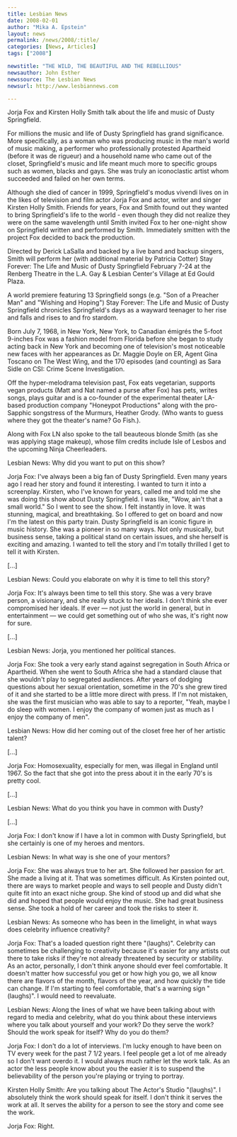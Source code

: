 ```yaml
---
title: Lesbian News
date: 2008-02-01
author: "Mika A. Epstein"
layout: news
permalink: /news/2008/:title/
categories: [News, Articles]
tags: ["2008"]

newstitle: "THE WILD, THE BEAUTIFUL AND THE REBELLIOUS"
newsauthor: John Esther  
newssource: The Lesbian News  
newsurl: http://www.lesbiannews.com  

---
```

Jorja Fox and Kirsten Holly Smith talk about the life and music of Dusty Springfield. 

For millions the music and life of Dusty Springfield has grand significance. More specifically, as a woman who was producing music in the man's world of music making, a performer who professionally protested Apartheid (before it was de rigueur) and a household name who came out of the closet, Springfield's music and life meant much more to specific groups such as women, blacks and gays. She was truly an iconoclastic artist whom succeeded and failed on her own terms.

Although she died of cancer in 1999, Springfield's modus vivendi lives on in the likes of television and film actor Jorja Fox and actor, writer and singer Kirsten Holly Smith. Friends for years, Fox and Smith found out they wanted to bring Springfield's life to the world - even though they did not realize they were on the same wavelength until Smith invited Fox to her one-night show on Springfield written and performed by Smith. Immediately smitten with the project Fox decided to back the production.

Directed by Derick LaSalla and backed by a live band and backup singers, Smith will perform her (with additional material by Patricia Cotter) Stay Forever: The Life and Music of Dusty Springfield February 7-24 at the Renberg Theatre in the L.A. Gay & Lesbian Center's Village at Ed Gould Plaza.

A world premiere featuring 13 Springfield songs (e.g. "Son of a Preacher Man" and "Wishing and Hoping") Stay Forever: The Life and Music of Dusty Springfield chronicles Springfield's days as a wayward teenager to her rise and falls and rises to and fro stardom.

Born July 7, 1968, in New York, New York, to Canadian émigrés the 5-foot 9-inches Fox was a fashion model from Florida before she began to study acting back in New York and becoming one of television's most noticeable new faces with her appearances as Dr. Maggie Doyle on ER, Agent Gina Toscano on The West Wing, and the 170 episodes (and counting) as Sara Sidle on CSI: Crime Scene Investigation.

Off the hyper-melodrama television past, Fox eats vegetarian, supports vegan products (Matt and Nat named a purse after Fox) has pets, writes songs, plays guitar and is a co-founder of the experimental theater LA-based production company "Honeypot Productions" along with the pro-Sapphic songstress of the Murmurs, Heather Grody. (Who wants to guess where they got the theater's name? Go Fish.).

Along with Fox LN also spoke to the tall beauteous blonde Smith (as she was applying stage makeup), whose film credits include Isle of Lesbos and the upcoming Ninja Cheerleaders.

Lesbian News: Why did you want to put on this show?

Jorja Fox: I've always been a big fan of Dusty Springfield. Even many years ago I read her story and found it interesting. I wanted to turn it into a screenplay. Kirsten, who I've known for years, called me and told me she was doing this show about Dusty Springfield. I was like, "Wow, ain't that a small world." So I went to see the show. I felt instantly in love. It was stunning, magical, and breathtaking. So I offered to get on board and now I'm the latest on this party train. Dusty Springfield is an iconic figure in music history. She was a pioneer in so many ways. Not only musically, but business sense, taking a political stand on certain issues, and she herself is exciting and amazing. I wanted to tell the story and I'm totally thrilled I get to tell it with Kirsten.

[...]

Lesbian News: Could you elaborate on why it is time to tell this story?

Jorja Fox: It's always been time to tell this story. She was a very brave person, a visionary, and she really stuck to her ideals. I don't think she ever compromised her ideals. If ever &#8212; not just the world in general, but in entertainment &#8212; we could get something out of who she was, it's right now for sure.

[...]

Lesbian News: Jorja, you mentioned her political stances.

Jorja Fox: She took a very early stand against segregation in South Africa or Apartheid. When she went to South Africa she had a standard clause that she wouldn't play to segregated audiences. After years of dodging questions about her sexual orientation, sometime in the 70's she grew tired of it and she started to be a little more direct with press. If I'm not mistaken, she was the first musician who was able to say to a reporter, "Yeah, maybe I do sleep with women. I enjoy the company of women just as much as I enjoy the company of men".

Lesbian News: How did her coming out of the closet free her of her artistic talent?

[...]

Jorja Fox: Homosexuality, especially for men, was illegal in England until 1967. So the fact that she got into the press about it in the early 70's is pretty cool.

[...]

Lesbian News: What do you think you have in common with Dusty?

[...]

Jorja Fox: I don't know if I have a lot in common with Dusty Springfield, but she certainly is one of my heroes and mentors.

Lesbian News: In what way is she one of your mentors?

Jorja Fox: She was always true to her art. She followed her passion for art. She made a living at it. That was sometimes difficult. As Kirsten pointed out, there are ways to market people and ways to sell people and Dusty didn't quite fit into an exact niche group. She kind of stood up and did what she did and hoped that people would enjoy the music. She had great business sense. She took a hold of her career and took the risks to steer it.

Lesbian News: As someone who has been in the limelight, in what ways does celebrity influence creativity?

Jorja Fox: That's a loaded question right there "(laughs)". Celebrity can sometimes be challenging to creativity because it's easier for any artists out there to take risks if they're not already threatened by security or stability. As an actor, personally, I don't think anyone should ever feel comfortable. It doesn't matter how successful you get or how high you go, we all know there are flavors of the month, flavors of the year, and how quickly the tide can change. If I'm starting to feel comfortable, that's a warning sign "(laughs)". I would need to reevaluate.

Lesbian News: Along the lines of what we have been talking about with regard to media and celebrity, what do you think about these interviews where you talk about yourself and your work? Do they serve the work? Should the work speak for itself? Why do you do them?

Jorja Fox: I don't do a lot of interviews. I'm lucky enough to have been on TV every week for the past 7 1/2 years. I feel people get a lot of me already so I don't want overdo it. I would always much rather let the work talk. As an actor the less people know about you the easier it is to suspend the believability of the person you're playing or trying to portray.

Kirsten Holly Smith: Are you talking about The Actor's Studio "(laughs)". I absolutely think the work should speak for itself. I don't think it serves the work at all. It serves the ability for a person to see the story and come see the work.

Jorja Fox: Right.  
